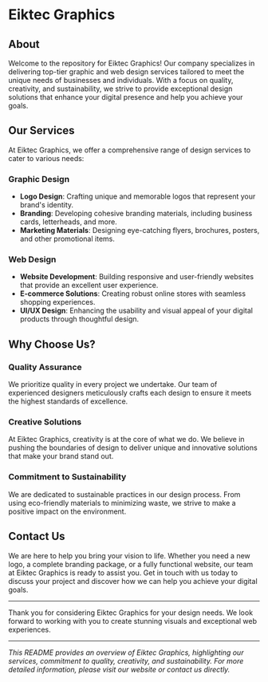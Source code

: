 # Eiktec Graphics

## About

Welcome to the repository for Eiktec Graphics! Our company specializes in delivering top-tier graphic and web design services tailored to meet the unique needs of businesses and individuals. With a focus on quality, creativity, and sustainability, we strive to provide exceptional design solutions that enhance your digital presence and help you achieve your goals.

## Our Services

At Eiktec Graphics, we offer a comprehensive range of design services to cater to various needs:

### Graphic Design
- **Logo Design**: Crafting unique and memorable logos that represent your brand's identity.
- **Branding**: Developing cohesive branding materials, including business cards, letterheads, and more.
- **Marketing Materials**: Designing eye-catching flyers, brochures, posters, and other promotional items.

### Web Design
- **Website Development**: Building responsive and user-friendly websites that provide an excellent user experience.
- **E-commerce Solutions**: Creating robust online stores with seamless shopping experiences.
- **UI/UX Design**: Enhancing the usability and visual appeal of your digital products through thoughtful design.

## Why Choose Us?

### Quality Assurance
We prioritize quality in every project we undertake. Our team of experienced designers meticulously crafts each design to ensure it meets the highest standards of excellence.

### Creative Solutions
At Eiktec Graphics, creativity is at the core of what we do. We believe in pushing the boundaries of design to deliver unique and innovative solutions that make your brand stand out.

### Commitment to Sustainability
We are dedicated to sustainable practices in our design process. From using eco-friendly materials to minimizing waste, we strive to make a positive impact on the environment.

## Contact Us

We are here to help you bring your vision to life. Whether you need a new logo, a complete branding package, or a fully functional website, our team at Eiktec Graphics is ready to assist you. Get in touch with us today to discuss your project and discover how we can help you achieve your digital goals.

---

Thank you for considering Eiktec Graphics for your design needs. We look forward to working with you to create stunning visuals and exceptional web experiences.

---

*This README provides an overview of Eiktec Graphics, highlighting our services, commitment to quality, creativity, and sustainability. For more detailed information, please visit our website or contact us directly.*
